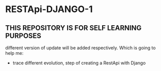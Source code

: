 # RESTApi-DJANGO-1


## THIS REPOSITORY IS FOR SELF LEARNING PURPOSES

different version of update will be added respectively. Which is going to help me:
- trace different evolution, step of creating a RestApi with Django
  